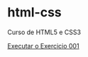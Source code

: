 # html-css
 Curso de HTML5 e CSS3


<a href="https://gabrielsmagnus.github.io/html-css/exercicios/ex%20001/index.html"> Executar o Exercicio 001 </a>
